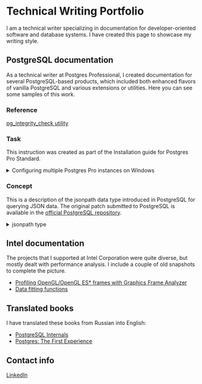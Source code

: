# Technical Writing Portfolio

I am a technical writer specializing in documentation for developer-oriented software and database systems.
I have created this page to showcase my writing style.

## PostgreSQL documentation

As a technical writer at Postgres Professional, I created documentation for several PostgreSQL-based products,
which included both enhanced flavors of vanilla PostgreSQL and various extensions or utilities.
Here you can see some samples of this work.

### Reference

[pg_integrity_check utility](https://drive.google.com/file/d/1OcKDS5TxKXSX-QtdSNJgIVrSxOnPZEHz/view?usp=sharing)

### Task

This instruction was created as part of the Installation guide for Postgres Pro Standard.

<details>
  <summary>Configuring multiple Postgres Pro instances on Windows</summary>

  ### Configuring multiple Postgres Pro instances on Windows

  To set up several Postgres Pro server instances with different data directories:

  1. Install Postgres Pro as explained in
     [GUI installation](https://postgrespro.com/docs/postgrespro/12/binary-installation-on-windows#GUI-INSTALLATION-WIN)
     or [Command-line installation](https://postgrespro.com/docs/postgrespro/12/binary-installation-on-windows#WIN-CLI-INSTALLATION) sections.
     The installed binary files are shared by all Postgres Pro instances, so you need to complete this step only once.

  2. Select an empty folder that your new Postgres Pro instance will use as the data directory.
     For example, `C:\Program Files\PostgresPro\12\data2`. Make sure to grant Full Control
     permissions for this folder to the current OS user that will own the database files and to
     the user on behalf of which the server is running (`NT AUTHORITY\NetworkService` by default).

  3. Run `initdb` specifying the path to the new data directory and any other parameters
     required to initialize another server instance. For example:

     ```
     "C:\Program Files\PostgresPro\12\bin\initdb.exe" --encoding=UTF8 -U "postgres" -D "C:\Program Files\PostgresPro\12\data2"
     ```

     Alternatively, you can stop the running server and copy the contents of the existing data directory
     into the newly created folder. In this case, the new Postgres Pro instance inherits all the settings
     of the original instance, including authentication settings.

  4. Modify `postgresql.conf` settings for the new Postgres Pro instance as required.
     Make sure to specify different ports for your server instances to avoid conflicts.

  5. Open the command prompt as Administrator and register a new Postgres Pro service
     with a unique name. For example, `postgrespro-data2`:

     ```
     "C:\Program Files\PostgresPro\12\bin\pg_ctl.exe" register -N "postgrespro-data2" -U "NT AUTHORITY\NetworkService" -D "C:\Program Files\PostgresPro\12\data2" -w
     ```

  6. Start the registered service:

     ```
     sc start "postgrespro-data2"
     ```

  Once the service is started, your Postgres Pro instance is ready to use. If you need
  any additional Postgres Pro extensions, make sure to enable them for the new instance
  as explained in [Installing additional supplied modules](https://postgrespro.com/docs/postgrespro/12/installing-additional-modules).
</details>

### Concept

This is a description of the jsonpath data type introduced in PostgreSQL for querying JSON data.
The original patch submitted to PostgreSQL is available in the
[official PostgreSQL repository](https://git.postgresql.org/gitweb/?p=postgresql.git;a=commitdiff;h=72b6460336e86ad5cafd3426af6013c7d8457367).

<details>
  <summary>jsonpath type</summary>

  ### jsonpath Type

  The jsonpath type implements support for the SQL/JSON path language
  in PostgreSQL to effectively query JSON data.
  It provides a binary representation of the parsed SQL/JSON path
  expression that specifies the items to be retrieved by the path
  engine from the JSON data for further processing with the
  SQL/JSON query functions.

  The SQL/JSON path language is fully integrated into the SQL engine:
  the semantics of its predicates and operators generally follow SQL.
  At the same time, to provide a most natural way of working with JSON data,
  SQL/JSON path syntax uses some of the JavaScript conventions:

  * Dot `.` is used for member access
  * Square brackets `[]` are used for array access
  * SQL/JSON arrays are 0-relative, unlike regular SQL arrays that start from 1

  An SQL/JSON path expression is an SQL character string literal,
  so it must be enclosed in single quotes when passed to an SQL/JSON
  query function. Following the JavaScript
  conventions, character string literals within the path expression
  must be enclosed in double quotes. Any single quotes within this
  character string literal must be escaped with a single quote
  by the SQL convention.

  A path expression consists of a sequence of path elements,
  which can be the following:

  * Path literals of JSON primitive types: Unicode text, numeric, true, false, or null.
  * Path variables listed in [jsonpath variables](#jsonpath-variables) table.
  * Accessor operators listed in [jsonpath accessors](#jsonpath-accessors) table.
  * jsonpath operators and methods listed in the [jsonpath operators and methods](https://postgrespro.com/docs/postgresql/12/functions-json#FUNCTIONS-SQLJSON-PATH-OPERATORS) table.
  * Parentheses, which can be used to provide filter expressions or define the order of path evaluation.

  For details on using <type>jsonpath</type> expressions with SQL/JSON
  query functions, see [SQL/JSON path language](https://postgrespro.com/docs/postgresql/12/functions-json#FUNCTIONS-SQLJSON-PATH).

  #### jsonpath variables

  | Variable | Description |
  | --- | --- |
  | `$` | A variable representing the JSON text to be queried (the <firstterm>context item</firstterm>). |
  | `$varname` | A named variable. Its value must be set in the <command>PASSING</command> clause of an SQL/JSON query function. See <xref linkend="sqljson-input-clause"/> for details. |
  | `@` | A variable representing the result of path evaluation in filter expressions. |

  #### jsonpath accessors

  | Accessor operator | Description |
  | --- | --- |
  | `.key` <br> `."$varname"` | Member accessor that returns an object member with the specified key. If the key name is a named variable starting with `$` or does not meet the JavaScript rules of an identifier, it must be enclosed in double quotes as a character string literal. |
  | `.*` | Wildcard member accessor that returns the values of all members located at the top level of the current object. |
  | `.**` | Recursive wildcard member accessor that processes all levels of the JSON hierarchy of the current object and returns all the member values, regardless of their nesting level. This is a PostgreSQL extension of the SQL/JSON standard. |
  | `[subscript, ...]` <br> `[subscript to last]` | Array element accessor. The provided numeric subscripts return the corresponding array elements. The first element in an array is accessed with `[0]`. The `last` keyword denotes the last subscript in an array and can be used to handle arrays of unknown length. |
  | `[*]` | Wildcard array element accessor that returns all array elements. |

</details>

## Intel documentation

The projects that I supported at Intel Corporation were quite diverse, but mostly
dealt with performance analysis. I include a couple of old snapshots to complete the picture.

* [Profiling OpenGL/OpenGL ES* frames with Graphics Frame Analyzer](https://drive.google.com/file/d/0B3DZw4r9vC46WXpKcTRaTE5xbVE/view?usp=sharing&resourcekey=0-MvFeU89u2OylskHUNGM2vg)
* [Data fitting functions](https://drive.google.com/file/d/0B3DZw4r9vC46anhXVzd0eE56bEU/view?usp=sharing&resourcekey=0-DwijtvO0F9XAtoN0Hz4dgQ)


## Translated books

I have translated these books from Russian into English:

* [PostgreSQL Internals](https://edu.postgrespro.com/postgresql_internals-14_en.pdf)
* [Postgres: The First Experience](https://edu.postgrespro.ru/introbook_v9_en.pdf)

## Contact info

[LinkedIn](https://www.linkedin.com/in/lmantrov/)